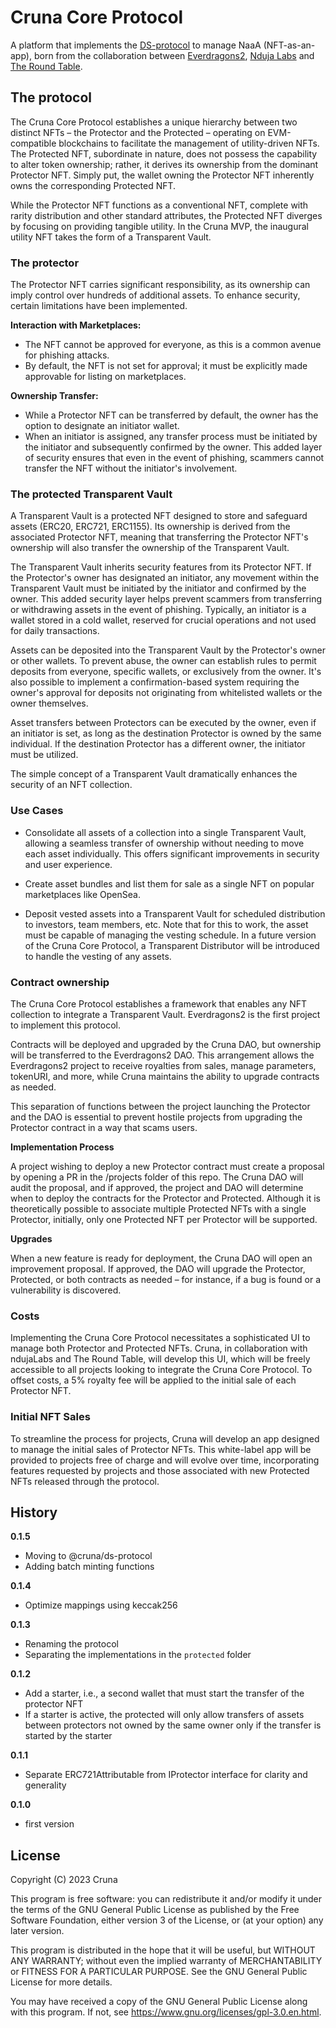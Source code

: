 # Cruna Core Protocol

A platform that implements the [DS-protocol](https://github.com/cruna-cc/DS-protocol) to manage NaaA (NFT-as-an-app), born from the collaboration between [Everdragons2](https://everdragons2.com), [Nduja Labs](https://ndujalabs.com) and [The Round Table](https://trt.gg).

## The protocol

The Cruna Core Protocol establishes a unique hierarchy between two distinct NFTs – the Protector and the Protected – operating on EVM-compatible blockchains to facilitate the management of utility-driven NFTs. The Protected NFT, subordinate in nature, does not possess the capability to alter token ownership; rather, it derives its ownership from the dominant Protector NFT. Simply put, the wallet owning the Protector NFT inherently owns the corresponding Protected NFT.

While the Protector NFT functions as a conventional NFT, complete with rarity distribution and other standard attributes, the Protected NFT diverges by focusing on providing tangible utility. In the Cruna MVP, the inaugural utility NFT takes the form of a Transparent Vault.

### The protector

The Protector NFT carries significant responsibility, as its ownership can imply control over hundreds of additional assets. To enhance security, certain limitations have been implemented.

**Interaction with Marketplaces:**

- The NFT cannot be approved for everyone, as this is a common avenue for phishing attacks.
- By default, the NFT is not set for approval; it must be explicitly made approvable for listing on marketplaces.

**Ownership Transfer:**

- While a Protector NFT can be transferred by default, the owner has the option to designate an initiator wallet.
- When an initiator is assigned, any transfer process must be initiated by the initiator and subsequently confirmed by the owner. This added layer of security ensures that even in the event of phishing, scammers cannot transfer the NFT without the initiator's involvement.

### The protected Transparent Vault

A Transparent Vault is a protected NFT designed to store and safeguard assets (ERC20, ERC721, ERC1155). Its ownership is derived from the associated Protector NFT, meaning that transferring the Protector NFT's ownership will also transfer the ownership of the Transparent Vault.

The Transparent Vault inherits security features from its Protector NFT. If the Protector's owner has designated an initiator, any movement within the Transparent Vault must be initiated by the initiator and confirmed by the owner. This added security layer helps prevent scammers from transferring or withdrawing assets in the event of phishing. Typically, an initiator is a wallet stored in a cold wallet, reserved for crucial operations and not used for daily transactions.

Assets can be deposited into the Transparent Vault by the Protector's owner or other wallets. To prevent abuse, the owner can establish rules to permit deposits from everyone, specific wallets, or exclusively from the owner. It's also possible to implement a confirmation-based system requiring the owner's approval for deposits not originating from whitelisted wallets or the owner themselves.

Asset transfers between Protectors can be executed by the owner, even if an initiator is set, as long as the destination Protector is owned by the same individual. If the destination Protector has a different owner, the initiator must be utilized.

The simple concept of a Transparent Vault dramatically enhances the security of an NFT collection.

### Use Cases

- Consolidate all assets of a collection into a single Transparent Vault, allowing a seamless transfer of ownership without needing to move each asset individually. This offers significant improvements in security and user experience.

- Create asset bundles and list them for sale as a single NFT on popular marketplaces like OpenSea.

- Deposit vested assets into a Transparent Vault for scheduled distribution to investors, team members, etc. Note that for this to work, the asset must be capable of managing the vesting schedule. In a future version of the Cruna Core Protocol, a Transparent Distributor will be introduced to handle the vesting of any assets.

### Contract ownership

The Cruna Core Protocol establishes a framework that enables any NFT collection to integrate a Transparent Vault. Everdragons2 is the first project to implement this protocol.

Contracts will be deployed and upgraded by the Cruna DAO, but ownership will be transferred to the Everdragons2 DAO. This arrangement allows the Everdragons2 project to receive royalties from sales, manage parameters, tokenURI, and more, while Cruna maintains the ability to upgrade contracts as needed.

This separation of functions between the project launching the Protector and the DAO is essential to prevent hostile projects from upgrading the Protector contract in a way that scams users.

**Implementation Process**

A project wishing to deploy a new Protector contract must create a proposal by opening a PR in the /projects folder of this repo. The Cruna DAO will audit the proposal, and if approved, the project and DAO will determine when to deploy the contracts for the Protector and Protected. Although it is theoretically possible to associate multiple Protected NFTs with a single Protector, initially, only one Protected NFT per Protector will be supported.

**Upgrades**

When a new feature is ready for deployment, the Cruna DAO will open an improvement proposal. If approved, the DAO will upgrade the Protector, Protected, or both contracts as needed – for instance, if a bug is found or a vulnerability is discovered.

### Costs

Implementing the Cruna Core Protocol necessitates a sophisticated UI to manage both Protector and Protected NFTs. Cruna, in collaboration with ndujaLabs and The Round Table, will develop this UI, which will be freely accessible to all projects looking to integrate the Cruna Core Protocol. To offset costs, a 5% royalty fee will be applied to the initial sale of each Protector NFT.

### Initial NFT Sales

To streamline the process for projects, Cruna will develop an app designed to manage the initial sales of Protector NFTs. This white-label app will be provided to projects free of charge and will evolve over time, incorporating features requested by projects and those associated with new Protected NFTs released through the protocol.

## History

**0.1.5**

- Moving to @cruna/ds-protocol
- Adding batch minting functions

**0.1.4**

- Optimize mappings using keccak256

**0.1.3**

- Renaming the protocol
- Separating the implementations in the `protected` folder

**0.1.2**

- Add a starter, i.e., a second wallet that must start the transfer of the protector NFT
- If a starter is active, the protected will only allow transfers of assets between protectors not owned by the same owner only if the transfer is started by the starter

**0.1.1**

- Separate ERC721Attributable from IProtector interface for clarity and generality

**0.1.0**

- first version

## License

Copyright (C) 2023 Cruna

This program is free software: you can redistribute it and/or modify
it under the terms of the GNU General Public License as published by
the Free Software Foundation, either version 3 of the License, or
(at your option) any later version.

This program is distributed in the hope that it will be useful,
but WITHOUT ANY WARRANTY; without even the implied warranty of
MERCHANTABILITY or FITNESS FOR A PARTICULAR PURPOSE. See the
GNU General Public License for more details.

You may have received a copy of the GNU General Public License
along with this program. If not,
see <https://www.gnu.org/licenses/gpl-3.0.en.html>.
